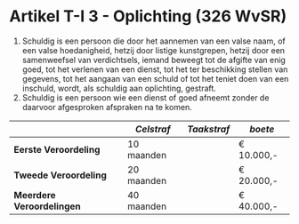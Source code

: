 # Artikel T-I 3 - Oplichting (326 WvSR)

1. Schuldig is een persoon die door het aannemen van een valse naam, of een valse hoedanigheid, hetzij door listige kunstgrepen, hetzij door een samenweefsel van verdichtsels, iemand beweegt tot de afgifte van enig goed, tot het verlenen van een dienst, tot het ter beschikking stellen van gegevens, tot het aangaan van een schuld of tot het teniet doen van een inschuld, wordt, als schuldig aan oplichting, gestraft.
2. Schuldig is een persoon wie een dienst of goed afneemt zonder de daarvoor afgesproken afspraken na te komen.

|                             | _Celstraf_ | _Taakstraf_ | _boete_    |
| --------------------------- | ---------- | ----------- | ---------- |
| **Eerste Veroordeling**     | 10 maanden |             | € 10.000,- |
| **Tweede Veroordeling**     | 20 maanden |             | € 20.000,- |
| **Meerdere Veroordelingen** | 40 maanden |             | € 40.000,- |
